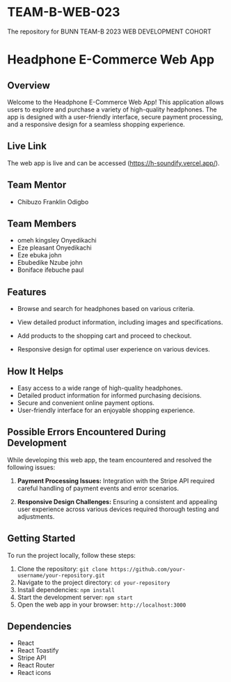 # TEAM-B-WEB-023
The repository for BUNN TEAM-B 2023 WEB DEVELOPMENT COHORT
# Headphone E-Commerce Web App

## Overview
Welcome to the Headphone E-Commerce Web App! This application allows users to explore and purchase a variety of high-quality headphones. The app is designed with a user-friendly interface, secure payment processing, and a responsive design for a seamless shopping experience.

## Live Link
The web app is live and can be accessed (https://h-soundify.vercel.app/).
## Team Mentor
- Chibuzo Franklin Odigbo


## Team Members
- omeh kingsley Onyedikachi
- Eze pleasant Onyedikachi
- Eze ebuka john
- Ebubedike Nzube john
- Boniface ifebuche paul

## Features
- Browse and search for headphones based on various criteria.
- View detailed product information, including images and specifications.
- Add products to the shopping cart and proceed to checkout.

- Responsive design for optimal user experience on various devices.

## How It Helps
- Easy access to a wide range of high-quality headphones.
- Detailed product information for informed purchasing decisions.
- Secure and convenient online payment options.
- User-friendly interface for an enjoyable shopping experience.



## Possible Errors Encountered During Development
While developing this web app, the team encountered and resolved the following issues:

1. **Payment Processing Issues:** Integration with the Stripe API required careful handling of payment events and error scenarios.

2. **Responsive Design Challenges:** Ensuring a consistent and appealing user experience across various devices required thorough testing and adjustments.



## Getting Started
To run the project locally, follow these steps:

1. Clone the repository: `git clone https://github.com/your-username/your-repository.git`
2. Navigate to the project directory: `cd your-repository`
3. Install dependencies: `npm install`
4. Start the development server: `npm start`
5. Open the web app in your browser: `http://localhost:3000`

## Dependencies
- React
- React Toastify
- Stripe API
- React Router
- React icons

